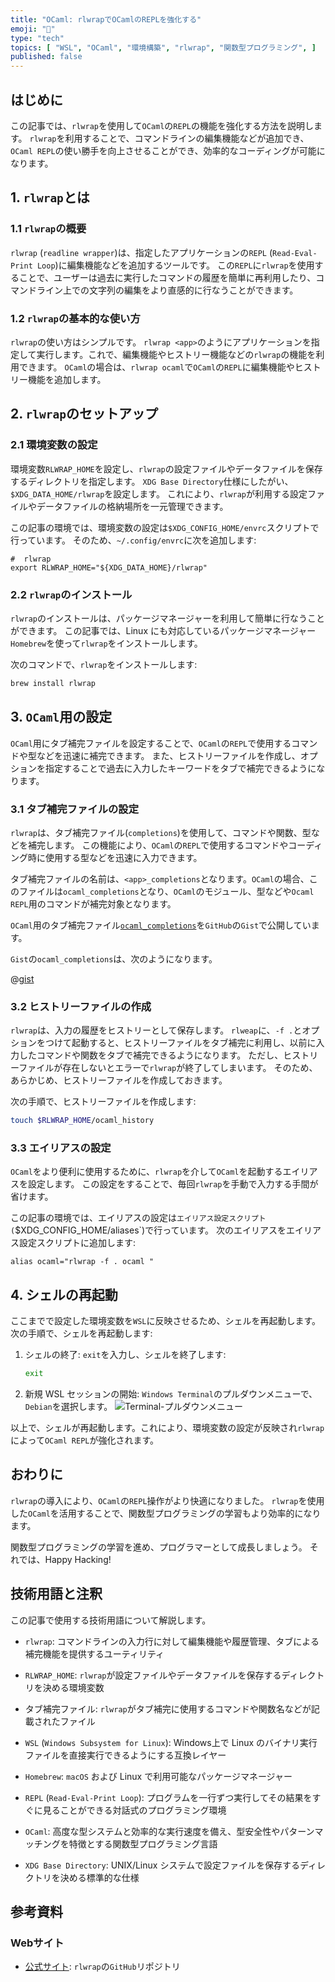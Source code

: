 ```yaml
---
title: "OCaml: rlwrapでOCamlのREPLを強化する"
emoji: "🐪"
type: "tech"
topics: [ "WSL", "OCaml", "環境構築", "rlwrap", "関数型プログラミング", ]
published: false
---
```


## はじめに

この記事では、`rlwrap`を使用して`OCaml`の`REPL`の機能を強化する方法を説明します。
`rlwrap`を利用することで、コマンドラインの編集機能などが追加でき、`OCaml REPL`の使い勝手を向上させることができ、効率的なコーディングが可能になります。

## 1. `rlwrap`とは

### 1.1 `rlwrap`の概要

`rlwrap` (`readline wrapper`)は、指定したアプリケーションの`REPL` (`Read-Eval-Print Loop`)に編集機能などを追加するツールです。
この`REPL`に`rlwrap`を使用することで、ユーザーは過去に実行したコマンドの履歴を簡単に再利用したり、コマンドライン上での文字列の編集をより直感的に行なうことができます。

### 1.2 `rlwrap`の基本的な使い方

`rlwrap`の使い方はシンプルです。
`rlwrap <app>`のようにアプリケーションを指定して実行します。これで、編集機能やヒストリー機能などの`rlwrap`の機能を利用できます。
`OCaml`の場合は、`rlwrap ocaml`で`OCaml`の`REPL`に編集機能やヒストリー機能を追加します。

## 2. `rlwrap`のセットアップ

### 2.1 環境変数の設定

環境変数`RLWRAP_HOME`を設定し、`rlwrap`の設定ファイルやデータファイルを保存するディレクトリを指定します。
`XDG Base Directory`仕様にしたがい、`$XDG_DATA_HOME/rlwrap`を設定します。
これにより、`rlwrap`が利用する設定ファイルやデータファイルの格納場所を一元管理できます。

この記事の環境では、環境変数の設定は`$XDG_CONFIG_HOME/envrc`スクリプトで行っています。
そのため、`~/.config/envrc`に次を追加します:

```bash: ~/.config/envrc
#  rlwrap
export RLWRAP_HOME="${XDG_DATA_HOME}/rlwrap"

```

### 2.2 `rlwrap`のインストール

`rlwrap`のインストールは、パッケージマネージャーを利用して簡単に行なうことができます。
この記事では、Linux にも対応しているパッケージマネージャー`Homebrew`を使って`rlwrap`をインストールします。

次のコマンドで、`rlwrap`をインストールします:

```bash
brew install rlwrap

```

## 3. `OCaml`用の設定

`OCaml`用にタブ補完ファイルを設定することで、`OCaml`の`REPL`で使用するコマンドや型などを迅速に補完できます。
また、ヒストリーファイルを作成し、オプションを指定することで過去に入力したキーワードをタブで補完できるようになります。

### 3.1 タブ補完ファイルの設定

`rlwrap`は、タブ補完ファイル(`completions`)を使用して、コマンドや関数、型などを補完します。
この機能により、`OCaml`の`REPL`で使用するコマンドやコーディング時に使用する型などを迅速に入力できます。

タブ補完ファイルの名前は、`<app>_completions`となります。`OCaml`の場合、このファイルは`ocaml_completions`となり、`OCaml`のモジュール、型などや`Ocaml REPL`用のコマンドが補完対象となります。

`OCaml`用のタブ補完ファイル[`ocaml_completions`](https://gist.github.com/atsushifx/b72b101a4339223a2a8e9e8b779dae8e)を`GitHub`の`Gist`で公開しています。

`Gist`の`ocaml_completions`は、次のようになります。

@[gist](https://gist.github.com/atsushifx/b72b101a4339223a2a8e9e8b779dae8e?file=ocaml_completions)

### 3.2 ヒストリーファイルの作成

`rlwrap`は、入力の履歴をヒストリーとして保存します。
`rlweap`に、`-f .`とオプションをつけて起動すると、ヒストリーファイルをタブ補完に利用し、以前に入力したコマンドや関数をタブで補完できるようになります。
ただし、ヒストリーファイルが存在しないとエラーで`rlwrap`が終了してしまいます。
そのため、あらかじめ、ヒストリーファイルを作成しておきます。

次の手順で、ヒストリーファイルを作成します:

```bash
touch $RLWRAP_HOME/ocaml_history

```

### 3.3 エイリアスの設定

`OCaml`をより便利に使用するために、`rlwrap`を介して`OCaml`を起動するエイリアスを設定します。
この設定をすることで、毎回`rlwrap`を手動で入力する手間が省けます。

この記事の環境では、エイリアスの設定は`エイリアス設定スクリプト (`$XDG_CONFIG_HOME/aliases`)で行っています。
次のエイリアスをエイリアス設定スクリプトに追加します:

```bash:$XDG_CONFIG_HOME/aliases
alias ocaml="rlwrap -f . ocaml "

```

## 4. シェルの再起動

ここまでで設定した環境変数を`WSL`に反映させるため、シェルを再起動します。
次の手順で、シェルを再起動します:

1. シェルの終了:
   `exit`を入力し、シェルを終了します:

   ```bash
   exit
   ```

2. 新規 WSL セッションの開始:
   `Windows Terminal`のプルダウンメニューで、`Debian`を選択します。
   ![Terminal-プルダウンメニュー](https://i.imgur.com/wAW3pvL.jpg)

以上で、シェルが再起動します。これにより、環境変数の設定が反映され`rlwrap`によって`OCaml REPL`が強化されます。

## おわりに

`rlwrap`の導入により、`OCaml`の`REPL`操作がより快適になりました。
`rlwrap`を使用した`OCaml`を活用することで、関数型プログラミングの学習もより効率的になります。

関数型プログラミングの学習を進め、プログラマーとして成長しましょう。
それでは、Happy Hacking!

## 技術用語と注釈

この記事で使用する技術用語について解説します。

- `rlwrap`:
  コマンドラインの入力行に対して編集機能や履歴管理、タブによる補完機能を提供するユーティリティ

- `RLWRAP_HOME`:
  `rlwrap`が設定ファイルやデータファイルを保存するディレクトリを決める環境変数

- タブ補完ファイル:
  `rlwrap`がタブ補完に使用するコマンドや関数名などが記載されたファイル

- `WSL` (`Windows Subsystem for Linux`):
  Windows上で Linux のバイナリ実行ファイルを直接実行できるようにする互換レイヤー

- `Homebrew`:
  `macOS` および Linux で利用可能なパッケージマネージャー

- `REPL` (`Read-Eval-Print Loop`):
  プログラムを一行ずつ実行してその結果をすぐに見ることができる対話式のプログラミング環境

- `OCaml`:
  高度な型システムと効率的な実行速度を備え、型安全性やパターンマッチングを特徴とする関数型プログラミング言語

- `XDG Base Directory`:
  UNIX/Linux システムで設定ファイルを保存するディレクトリを決める標準的な仕様

## 参考資料

### Webサイト

- [公式サイト](https://github.com/hanslub42/rlwrap):
  `rlwrap`の`GitHub`リポジトリ
